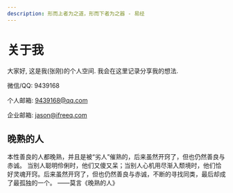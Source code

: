 ```yaml
---
description: 形而上者为之道，形而下者为之器 - 易经
---
```


# 关于我

大家好, 这是我\(张刚\)的个人空间. 我会在这里记录分享我的想法.

微信/QQ: 9439168

个人邮箱: 9439168@qq.com

企业邮箱: jason@ifreeq.com

## 晚熟的人

本性善良的人都晚熟，并且是被“劣人”催熟的，后来虽然开窍了，但也仍然善良与赤诚。 当别人聪明伶俐时，他们又傻又呆；当别人心机用尽渐入颓境时，他们恰好灵魂开窍。后来虽然开窍了，但也仍然善良与赤诚，不断的寻找同类，最后却成了最孤独的一个。 ——莫言《晚熟的人》



